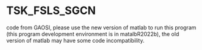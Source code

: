 # TSK_FSLS_SGCN

code from GAOSI, please use the new version of matlab to run this program (this program development environment is in matalbR2022b), the old version of matlab may have some code incompatibility.
